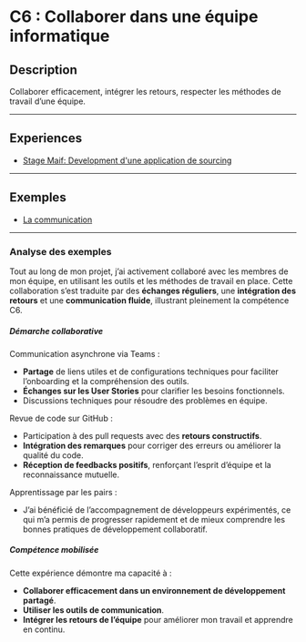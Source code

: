 # C6 : Collaborer dans une équipe informatique

## Description

Collaborer efficacement, intégrer les retours, respecter les méthodes de travail d’une équipe.

---

## Experiences

- [Stage Maif: Development d'une application de sourcing](../Experiences/stage-appli-sourcing.md)

---

## Exemples

- [La communication](../Exemples/echanges-enrichissants.md)

---

### Analyse des exemples

Tout au long de mon projet, j’ai activement collaboré avec les membres de mon équipe, en utilisant les outils et les méthodes de travail en place. Cette collaboration s’est traduite par des **échanges réguliers**, une **intégration des retours** et une **communication fluide**, illustrant pleinement la compétence C6.

##### Démarche collaborative
Communication asynchrone via Teams :

- **Partage** de liens utiles et de configurations techniques pour faciliter l’onboarding et la compréhension des outils.
- **Échanges sur les User Stories** pour clarifier les besoins fonctionnels.
- Discussions techniques pour résoudre des problèmes en équipe. 

Revue de code sur GitHub :

- Participation à des pull requests avec des **retours constructifs**.
- **Intégration des remarques** pour corriger des erreurs ou améliorer la qualité du code.
- **Réception de feedbacks positifs**, renforçant l’esprit d’équipe et la reconnaissance mutuelle.

Apprentissage par les pairs :

- J’ai bénéficié de l’accompagnement de développeurs expérimentés, ce qui m’a permis de progresser rapidement et de mieux comprendre les bonnes pratiques de développement collaboratif.

##### Compétence mobilisée
Cette expérience démontre ma capacité à :

- **Collaborer efficacement dans un environnement de développement partagé**.
- **Utiliser les outils de communication**.
- **Intégrer les retours de l’équipe** pour améliorer mon travail et apprendre en continu.
